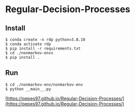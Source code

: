 # Regular-Decision-Processes

## Install

```
$ conda create -n rdp python=3.8.10
$ conda activate rdp
$ pip install -r requirements.txt
$ cd ./nonmarkov-envs
$ pip install .
```

## Run

``` 
$ cd ./nonmarkov-env/nonmarkov-env
$ python __main__.py
```


[https://pepes97.github.io/Regular-Decision-Processes/](https://pepes97.github.io/Regular-Decision-Processes/)
